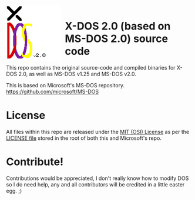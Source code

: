 <img width="150" height="150" align="left" style="float: left; margin: 0 10px 0 0;" alt="X-DOS logo" src="https://github.com/Malamations/X-DOS/blob/master/pixil-frame-0.png?raw=true">   

# X-DOS 2.0 (based on MS-DOS 2.0) source code
This repo contains the original source-code and compiled binaries for X-DOS 2.0, as well as MS-DOS v1.25 and MS-DOS v2.0.

This is based on Microsoft's MS-DOS repository. https://github.com/microsoft/MS-DOS
# License
All files within this repo are released under the [MIT (OSI) License]( https://en.wikipedia.org/wiki/MIT_License) as per the [LICENSE file](https://github.com/Malamations/X-DOS/blob/master/LICENSE.md) stored in the root of both this and Microsoft's repo.

# Contribute!
Contributions would be appreciated, I don't really know how to modify DOS so I do need help, any and all contributors will be credited in a little easter egg. ;)
